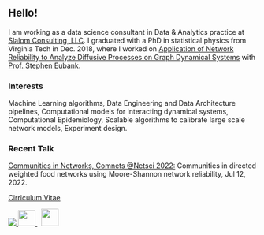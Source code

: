 ## Hello!

I am working as a data science consultant in Data & Analytics practice at [Slalom Consulting, LLC](https://www.slalom.com). I graduated with a PhD in statistical physics from Virginia Tech in Dec. 2018, where I worked on [Application of Network Reliability to Analyze Diffusive Processes on Graph Dynamical Systems](https://vtechworks.lib.vt.edu/handle/10919/86841) with [Prof. Stephen Eubank](https://biocomplexity.virginia.edu/person/stephen-eubank).


###  Interests
Machine Learning algorithms, Data Engineering and Data Architecture pipelines,
Computational models for interacting dynamical systems, Computational Epidemiology,
Scalable algorithms to calibrate large scale network models, Experiment design.


### Recent Talk
[Communities in Networks, Comnets @Netsci 2022:](https://hocinecherifi.wixsite.com/comnets2022) Communities in directed weighted food networks using Moore-Shannon network reliability, Jul 12, 2022.


[Cirriculum Vitae](https://github.com/mnathvt/mnathvt/blob/main/cv_mnath.pdf)


<a href="https://www.linkedin.com/in/madhurimanath/"><img src="https://user-images.githubusercontent.com/31106009/176779884-29c802e1-1575-4866-9c92-eeecdf538c04.png"> </a>
<a href="https://scholar.google.com/citations?user=p_5Pdv0AAAAJ&hl=en">
<img src="https://user-images.githubusercontent.com/31106009/176781660-387859e3-1380-4030-8255-8376953d7d6d.svg" width = "35" height = "32"> </a>
&nbsp;
<a href="https://www.twitter.com/nmadhurima/"> 
<img src = "https://user-images.githubusercontent.com/31106009/176773818-072c4f49-ce6f-4640-97d0-f35c9bc252e7.png" width = "35"> </a>


<!--
👋

**mnathvt/mnathvt** is a ✨ _special_ ✨ repository because its `README.md` (this file) appears on your GitHub profile.

- Reach me: ✉ [madhurimanath21@gmail.com](mailto:madhurimanath21@gmail.com) 
Here are some ideas to get you started:

- 🔭 I’m currently working on ...
- 🌱 I’m currently learning ...
- 👯 I’m looking to collaborate on ...
- 🤔 I’m looking for help with ...
- 💬 Ask me about ...
- 📫 How to reach me: ...
- 😄 Pronouns: ...
- ⚡ Fun fact: ...
-- 2 &nbsp spaces: &ensp, 4 &ndsp spaces: &emsp, 
-->
